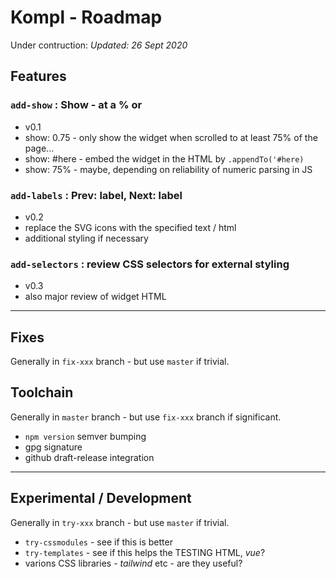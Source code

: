 # Kompl - Roadmap

Under contruction: *Updated: 26 Sept 2020*

## Features

### `add-show` : Show - at a % or #
* v0.1
* show: 0.75 - only show the widget when scrolled to at least 75% of the page...
* show: #here - embed the widget in the HTML by `.appendTo('#here)`
* show: 75% - maybe, depending on reliability of numeric parsing in JS

### `add-labels` : Prev: label, Next: label
* v0.2
* replace the SVG icons with the specified text / html
* additional styling if necessary

### `add-selectors` : review CSS selectors for external styling
* v0.3
* also major review of widget HTML

---

## Fixes

Generally in `fix-xxx` branch - but use  `master` if trivial.


## Toolchain

Generally in `master` branch - but use  `fix-xxx` branch if significant.

* `npm version` semver bumping
* gpg signature
* github draft-release integration

---

## Experimental / Development

Generally in `try-xxx` branch - but use  `master` if trivial.

* `try-cssmodules` - see if this is better
* `try-templates` - see if this helps the TESTING HTML, *vue*?
* varions CSS libraries - *tailwind* etc - are they useful?
